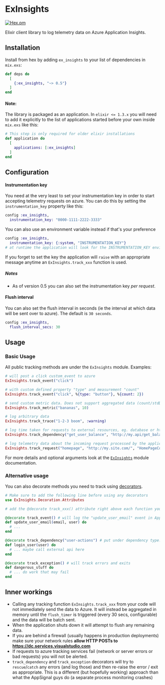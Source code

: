 # ExInsights

[![Hex.pm](https://img.shields.io/hexpm/v/ex_insights.svg?style=flat-square&colorB=6e347e)](https://hex.pm/packages/ex_insights)

Elixir client library to log telemetry data on Azure Application Insights.

## Installation

Install from hex by adding `ex_insights` to your list of dependencies in `mix.exs`:

```elixir
def deps do
  [
    {:ex_insights, "~> 0.5"}
  ]
end
```

#### Note:
The library is packaged as an application. In `elixir <= 1.3.x` you will need to add it explicitly to the list of
applications started before your own inside `mix.exs` like this:

```elixir
# This step is only required for older elixir installations
def application do
  [
    applications: [:ex_insights]
  ]
end
```

## Configuration

#### Instrumentation key
You need at the very least to set your instrumentation key in order to start accepting telemetry requests
on azure. You can do this by setting the `instrumentation_key` property like this:

```elixir
config :ex_insights,
  instrumentation_key: "0000-1111-2222-3333"
```

You can also use an environment variable instead if that's your preference

```elixir
config :ex_insights,
  instrumentation_key: {:system, "INSTRUMENTATION_KEY"}
# at runtime the application will look for the INSTRUMENTATION_KEY environment variable
```

If you forget to set the key the application will `raise` with an appropriate message anytime an `ExInsights.track_xxx` function is used.

##### Notes
- As of version 0.5 you can also set the instrumentation key _per request_.

#### Flush interval
You can also set the flush interval in seconds (ie the interval at which data will be sent over to azure). The default is `30 seconds`.

```elixir
config :ex_insights,
  flush_interval_secs: 30
```

## Usage

### Basic Usage

All public tracking methods are under the `ExInsights` module. Examples:

```elixir
# will post a click custom_event to azure
ExInsights.track_event("click")

# with custom defined property "type" and measurement "count"
ExInsights.track_event("click", %{type: "button"}, %{count: 2})

# send custom metric data. Does not support aggregated data (count/stdDev, min, max)
ExInsights.track_metric("bananas", 10)

# log arbitrary data
ExInsights.track_trace("1-2-3 boom", :warning)

# log time taken for requests to external resources, eg. database or http service calls
ExInsights.track_dependency("get_user_balance", "http://my.api/get_balance/aviator1", 1500, true, "user", "my.api")

# log telemetry data about the incoming request processed by the application
ExInsights.track_request("homepage", "http://my.site.com/", "HomePageComponent", 85, 200, true)
```

For more details and optional arguments look at the [`ExInsights`](https://hexdocs.pm/ex_insights/ExInsights.html) module documentation.

### Alternative usage

You can also decorate methods you need to track using [decorators](https://github.com/arjan/decorator).

```elixir
# Make sure to add the following line before using any decorators
use ExInsights.Decoration.Attributes

# add the @decorate track_xxx() attribute right above each function you need to track

@decorate track_event() # will log the "update_user_email" event in AppInsights on funtion entry
def update_user_email(email, user) do
  # ...
end

@decorate track_dependency("user-actions") # put under dependency type:user-actions in AppInsights UI
def login_user(user) do
  # ... maybe call external api here
end

@decorate track_exception() # will track errors and exits
def dangerous_stuff do
  # ... do work that may fail
end
```

## Inner workings
* Calling any tracking function `ExInsights.track_xxx` from your code will not immediately send the data to Azure. It will instead be aggregated in memory until the `flush_timer` is triggered (every 30 secs, configurable) and the data will be batch sent.
* When the application shuts down it will attempt to flush any remaining data.
* If you are behind a firewall (usually happens in production deployments) make sure your network rules **allow HTTP POSTs to https://dc.services.visualstudio.com**
* If requests to azure tracking services fail (network or server errors or bad requests) you will not be alerted.
* `track_dependency` and `track_exception` decorators will try to `rescue`/`catch` any errors (and log those) and then re-raise the error / exit as appropriate. This is a different (but hopefully working) approach than what the AppSignal guys do (a separate process monitoring crashes)
